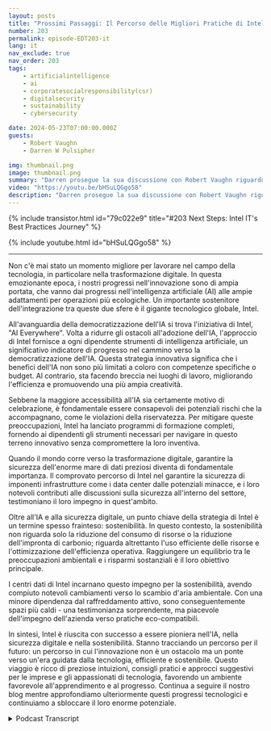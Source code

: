 ```yaml
---
layout: posts
title: "Prossimi Passaggi: Il Percorso delle Migliori Pratiche di Intel IT"
number: 203
permalink: episode-EDT203-it
lang: it
nav_exclude: true
nav_order: 203
tags:
    - artificialintelligence
    - ai
    - corporatesocialresponsibility(csr)
    - digitalsecurity
    - sustainability
    - cybersecurity

date: 2024-05-23T07:00:00.000Z
guests:
    - Robert Vaughn
    - Darren W Pulsipher

img: thumbnail.png
image: thumbnail.png
summary: "Darren prosegue la sua discussione con Robert Vaughn riguardo a IT@Intel e come sta aiutando le organizzazioni in tutto il mondo a modernizzare i loro sistemi informativi condividendo le migliori pratiche."
video: "https://youtu.be/bHSuLQGgo58"
description: "Darren prosegue la sua discussione con Robert Vaughn riguardo a IT@Intel e come sta aiutando le organizzazioni in tutto il mondo a modernizzare i loro sistemi informativi condividendo le migliori pratiche."
---
```


<div>
{% include transistor.html id="79c022e9" title="#203 Next Steps: Intel IT&#39;s Best Practices Journey" %}

{% include youtube.html id="bHSuLQGgo58" %}
</div>

---

Non c'è mai stato un momento migliore per lavorare nel campo della tecnologia, in particolare nella trasformazione digitale. In questa emozionante epoca, i nostri progressi nell'innovazione sono di ampia portata, che vanno dai progressi nell'intelligenza artificiale (AI) alle ampie adattamenti per operazioni più ecologiche. Un importante sostenitore dell'integrazione tra queste due sfere è il gigante tecnologico globale, Intel.

All'avanguardia della democratizzazione dell'IA si trova l'iniziativa di Intel, "AI Everywhere". Volta a ridurre gli ostacoli all'adozione dell'IA, l'approccio di Intel fornisce a ogni dipendente strumenti di intelligenza artificiale, un significativo indicatore di progresso nel cammino verso la democratizzazione dell'IA. Questa strategia innovativa significa che i benefici dell'IA non sono più limitati a coloro con competenze specifiche o budget. Al contrario, sta facendo breccia nei luoghi di lavoro, migliorando l'efficienza e promuovendo una più ampia creatività.

Sebbene la maggiore accessibilità all'IA sia certamente motivo di celebrazione, è fondamentale essere consapevoli dei potenziali rischi che la accompagnano, come le violazioni della riservatezza. Per mitigare queste preoccupazioni, Intel ha lanciato programmi di formazione completi, fornendo ai dipendenti gli strumenti necessari per navigare in questo terreno innovativo senza compromettere la loro inventiva.

Quando il mondo corre verso la trasformazione digitale, garantire la sicurezza dell'enorme mare di dati preziosi diventa di fondamentale importanza. Il comprovato percorso di Intel nel garantire la sicurezza di imponenti infrastrutture come i data center dalle potenziali minacce, e i loro notevoli contributi alle discussioni sulla sicurezza all'interno del settore, testimoniano il loro impegno in quest'ambito.

Oltre all'IA e alla sicurezza digitale, un punto chiave della strategia di Intel è un termine spesso frainteso: sostenibilità. In questo contesto, la sostenibilità non riguarda solo la riduzione del consumo di risorse o la riduzione dell'impronta di carbonio; riguarda altrettanto l'uso efficiente delle risorse e l'ottimizzazione dell'efficienza operativa. Raggiungere un equilibrio tra le preoccupazioni ambientali e i risparmi sostanziali è il loro obiettivo principale.

I centri dati di Intel incarnano questo impegno per la sostenibilità, avendo compiuto notevoli cambiamenti verso lo scambio d'aria ambientale. Con una minore dipendenza dal raffreddamento attivo, sono conseguentemente spazi più caldi - una testimonianza sorprendente, ma piacevole dell'impegno dell'azienda verso pratiche eco-compatibili.

In sintesi, Intel è riuscita con successo a essere pioniera nell'IA, nella sicurezza digitale e nella sostenibilità. Stanno tracciando un percorso per il futuro: un percorso in cui l'innovazione non è un ostacolo ma un ponte verso un'era guidata dalla tecnologia, efficiente e sostenibile. Questo viaggio è ricco di preziose intuizioni, consigli pratici e approcci suggestivi per le imprese e gli appassionati di tecnologia, favorendo un ambiente favorevole all'apprendimento e al progresso. Continua a seguire il nostro blog mentre approfondiamo ulteriormente questi progressi tecnologici e continuiamo a sbloccare il loro enorme potenziale.



<details>
<summary> Podcast Transcript </summary>

<p></p>

</details>
